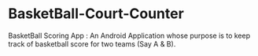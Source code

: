 # BasketBall-Court-Counter
BasketBall Scoring App : An Android Application whose purpose is to keep track of basketball score for two teams (Say A &amp; B).
